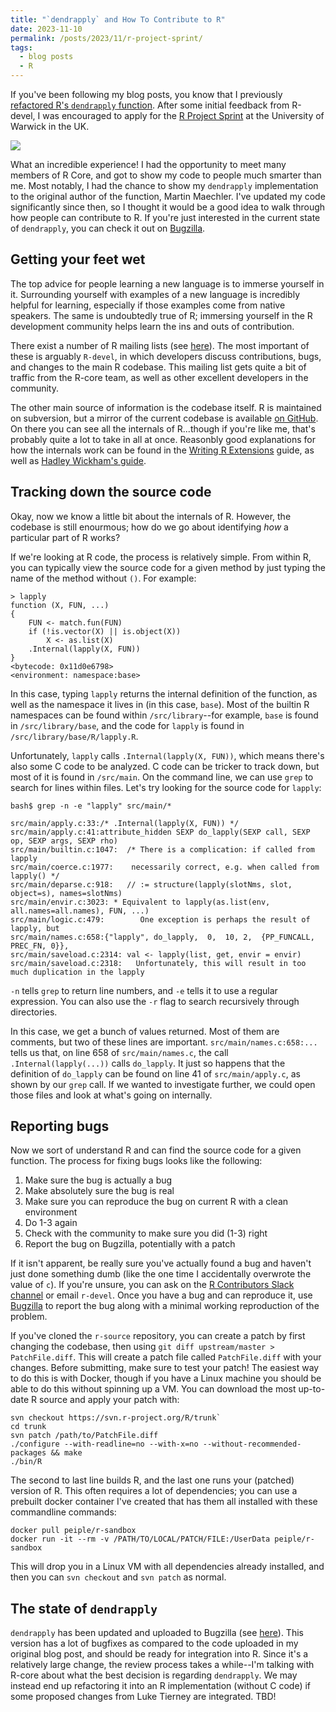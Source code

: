 ```yaml
---
title: "`dendrapply` and How To Contribute to R"
date: 2023-11-10
permalink: /posts/2023/11/r-project-sprint/
tags:
  - blog posts
  - R
---
```


If you've been following my blog posts, you know that I previously [refactored R's `dendrapply` function](https://www.ahl27.com/posts/2023/02/dendrapply/). After some initial feedback from R-devel, I was encouraged to apply for the [R Project Sprint](https://contributor.r-project.org/r-project-sprint-2023/) at the University of Warwick in the UK.

![](/images/r-project-2023.png)

What an incredible experience! I had the opportunity to meet many members of R Core, and got to show my code to people much smarter than me. Most notably, I had the chance to show my `dendrapply` implementation to the original author of the function, Martin Maechler. I've updated my code significantly since then, so I thought it would be a good idea to walk through how people can contribute to R. If you're just interested in the current state of `dendrapply`, you can check it out on [Bugzilla](https://bugs.r-project.org/show_bug.cgi?id=18480).

## Getting your feet wet

The top advice for people learning a new language is to immerse yourself in it. Surrounding yourself with examples of a new language is incredibly helpful for learning, especially if those examples come from native speakers. The same is undoubtedly true of R; immersing yourself in the R development community helps learn the ins and outs of contribution.

There exist a number of R mailing lists (see [here](https://www.r-project.org/mail.html)). The most important of these is arguably `R-devel`, in which developers discuss contributions, bugs, and changes to the main R codebase. This mailing list gets quite a bit of traffic from the R-core team, as well as other excellent developers in the community.

The other main source of information is the codebase itself. R is maintained on subversion, but a mirror of the current codebase is available [on GitHub](https://github.com/r-devel/r-svn). On there you can see all the internals of R...though if you're like me, that's probably quite a lot to take in all at once. Reasonbly good explanations for how the internals work can be found in the [Writing R Extensions](https://cran.r-project.org/doc/manuals/R-exts.html) guide, as well as [Hadley Wickham's guide](https://github.com/hadley/r-internals).

## Tracking down the source code

Okay, now we know a little bit about the internals of R. However, the codebase is still enourmous; how do we go about identifying *how* a particular part of R works?

If we're looking at R code, the process is relatively simple. From within R, you can typically view the source code for a given method by just typing the name of the method without `()`. For example:

```
> lapply
function (X, FUN, ...)
{
    FUN <- match.fun(FUN)
    if (!is.vector(X) || is.object(X))
        X <- as.list(X)
    .Internal(lapply(X, FUN))
}
<bytecode: 0x11d0e6798>
<environment: namespace:base>
```

In this case, typing `lapply` returns the internal definition of the function, as well as the namespace it lives in (in this case, `base`). Most of the builtin R namespaces can be found within `/src/library`--for example, `base` is found in `/src/library/base`, and the code for `lapply` is found in `/src/library/base/R/lapply.R`.

Unfortunately, `lapply` calls `.Internal(lapply(X, FUN))`, which means there's also some C code to be analyzed. C code can be tricker to track down, but most of it is found in `/src/main`. On the command line, we can use `grep` to search for lines within files. Let's try looking for the source code for `lapply`:

```
bash$ grep -n -e "lapply" src/main/*

src/main/apply.c:33:/* .Internal(lapply(X, FUN)) */
src/main/apply.c:41:attribute_hidden SEXP do_lapply(SEXP call, SEXP op, SEXP args, SEXP rho)
src/main/builtin.c:1047:  /* There is a complication: if called from lapply
src/main/coerce.c:1977:    necessarily correct, e.g. when called from lapply() */
src/main/deparse.c:918:   // := structure(lapply(slotNms, slot, object=s), names=slotNms)
src/main/envir.c:3023: * Equivalent to lapply(as.list(env, all.names=all.names), FUN, ...)
src/main/logic.c:479:        One exception is perhaps the result of lapply, but
src/main/names.c:658:{"lapply", do_lapply,  0,  10, 2,  {PP_FUNCALL, PREC_FN, 0}},
src/main/saveload.c:2314: val <- lapply(list, get, envir = envir)
src/main/saveload.c:2318:   Unfortunately, this will result in too much duplication in the lapply
```

`-n` tells `grep` to return line numbers, and `-e` tells it to use a regular expression. You can also use the `-r` flag to search recursively through directories.

In this case, we get a bunch of values returned. Most of them are comments, but two of these lines are important. `src/main/names.c:658:...` tells us that, on line 658 of `src/main/names.c`, the call `.Internal(lapply(...))` calls `do_lapply`. It just so happens that the definition of `do_lapply` can be found on line 41 of `src/main/apply.c`, as shown by our `grep` call. If we wanted to investigate further, we could open those files and look at what's going on internally.


## Reporting bugs

Now we sort of understand R and can find the source code for a given function. The process for fixing bugs looks like the following:

1. Make sure the bug is actually a bug
2. Make absolutely sure the bug is real
3. Make sure you can reproduce the bug on current R with a clean environment
4. Do 1-3 again
5. Check with the community to make sure you did (1-3) right
6. Report the bug on Bugzilla, potentially with a patch

If it isn't apparent, be really sure you've actually found a bug and haven't just done something dumb (like the one time I accidentally overwrote the value of `c`). If you're unsure, you can ask on the [R Contributors Slack channel](https://contributor.r-project.org/slack) or email `r-devel`. Once you have a bug and can reproduce it, use [Bugzilla](https://bugs.r-project.org/) to report the bug along with a minimal working reproduction of the problem.

If you've cloned the `r-source` repository, you can create a patch by first changing the codebase, then using `git diff upstream/master > PatchFile.diff`. This will create a patch file called `PatchFile.diff` with your changes. Before submitting, make sure to test your patch! The easiest way to do this is with Docker, though if you have a Linux machine you should be able to do this without spinning up a VM. You can download the most up-to-date R source and apply your patch with:

```
svn checkout https://svn.r-project.org/R/trunk`
cd trunk
svn patch /path/to/PatchFile.diff
./configure --with-readline=no --with-x=no --without-recommended-packages && make
./bin/R
```

The second to last line builds R, and the last one runs your (patched) version of R. This often requires a lot of dependencies; you can use a prebuilt docker container I've created that has them all installed with these commandline commands:

```
docker pull peiple/r-sandbox
docker run -it --rm -v /PATH/TO/LOCAL/PATCH/FILE:/UserData peiple/r-sandbox
```

This will drop you in a Linux VM with all dependencies already installed, and then you can `svn checkout` and `svn patch` as normal.

## The state of `dendrapply`

`dendrapply` has been updated and uploaded to Bugzilla (see [here](https://bugs.r-project.org/show_bug.cgi?id=18480)). This version has a lot of bugfixes as compared to the code uploaded in my original blog post, and should be ready for integration into R. Since it's a relatively large change, the review process takes a while--I'm talking with R-core about what the best decision is regarding `dendrapply`. We may instead end up refactoring it into an R implementation (without C code) if some proposed changes from Luke Tierney are integrated. TBD!